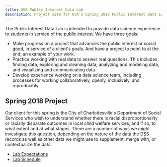 ```yaml
---
title: UVA Public Interest Data Lab
description: Project site for UVA's Spring 2018 Public Interest Data Lab
---
```

The Public Interest Data Lab is intended to provide data science experience to students in service of the public interest. We have three goals:

* Make progress on a project that advances the public interest or social good, in service of a client's goals. And have a project to point to at the end, an example of your work.
* Practice working with real data to answer real questions. This includes finding data, exploring and cleaning data, analyzing and modeling data, and visualizing and communicating data.
* Develop experience working on a data science team, including processes for working collaboratively, openly, inclusively, and reproducibly. 

## Spring 2018 Project

Our client for this spring is the City of Charlottesville's Department of Social Services who wish to understand whether there is racial disproportionality or racially disparate outcomes in local child welfare services, and if so, to what extent and at what stages. There are a number of ways we might investigate this question, depending on the nature of the data the DSS records as well as other data we might use to supplement, merge with, or contextualize the data. 

* [Lab Expectations](/pages/expectations.html)
* [Lab Schedule](/pages/schedule.html)
